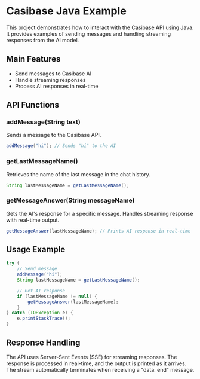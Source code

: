# Casibase Java Example

This project demonstrates how to interact with the Casibase API using Java. It provides examples of sending messages and handling streaming responses from the AI model.

## Main Features

- Send messages to Casibase AI
- Handle streaming responses
- Process AI responses in real-time

## API Functions

### addMessage(String text)
Sends a message to the Casibase API.
```java
addMessage("hi"); // Sends "hi" to the AI
```

### getLastMessageName()
Retrieves the name of the last message in the chat history.
```java
String lastMessageName = getLastMessageName();
```

### getMessageAnswer(String messageName)
Gets the AI's response for a specific message. Handles streaming response with real-time output.
```java
getMessageAnswer(lastMessageName); // Prints AI response in real-time
```

## Usage Example

```java
try {
    // Send message
    addMessage("hi");
    String lastMessageName = getLastMessageName();

    // Get AI response
    if (lastMessageName != null) {
        getMessageAnswer(lastMessageName);
    }
} catch (IOException e) {
    e.printStackTrace();
}
```

## Response Handling

The API uses Server-Sent Events (SSE) for streaming responses. The response is processed in real-time, and the output is printed as it arrives. The stream automatically terminates when receiving a "data: end" message.
